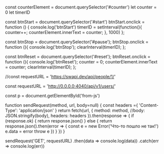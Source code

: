 const counterElement = document.querySelector('#counter')
let counter = 0
let timerID


const btnStart = document.querySelector('#start')
btnStart.onclick = function () {
    console.log('btnStart')
    timerID = setInterval(function(){
        counter++;
        counterElement.innerText = counter;
    }, 1000)
};

const btnStop = document.querySelector('#pause');
btnStop.onclick = function (){
    console.log('btnStop');
    clearInterval(timerID);
};

const btnReset = document.querySelector('#reset');
btnReset.onclick = function (){
    console.log('btnReset');
    counter = 0;
    counterElement.innerText = counter;
    clearInterval(timerID);
};



//const requestURL = 'https://swapi.dev/api/people/1/'

const requestURL = 'http://0.0.0.0:4040/api/v1/users/'

const p = document.getElementById('from-js')



function sendRequest(method, url, body=null) {
    const headers ={
        'Content-Type': 'application/json'
    }
    return fetch(url, {
        method: method,
        //body: JSON.stringify(body),
        headers: headers
    }).then(response => {
        if (response.ok) {
            return response.json()
        } else {
            return response.json().then(error => {
                const e = new Error('Что-то пошло не так!')
                e.data = error
                throw e
            })
        }
    })
}


sendRequest('GET', requestURL)
   .then(data => console.log(data))
   .catch(err => console.log(err))

